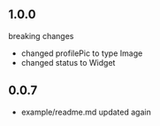 ## 1.0.0
breaking changes
* changed profilePic to type Image
* changed status to Widget


## 0.0.7

* example/readme.md updated again
